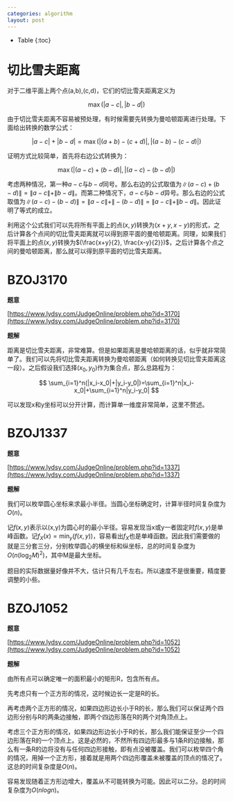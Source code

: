 ```yaml
---
categories: algorithm
layout: post
---
```


- Table
{:toc}

# 切比雪夫距离

对于二维平面上两个点(a,b),(c,d)，它们的切比雪夫距离定义为


$$
\max(|a-c|,|b-d|)
$$


由于切比雪夫距离不容易被预处理，有时候需要先转换为曼哈顿距离进行处理。下面给出转换的数学公式：


$$
|a-c|+|b-d|=\max(|(a+b)-(c+d)|,|(a-b)-(c-d)|)
$$


证明方式比较简单，首先将右边公式转换为：


$$
\max(|(a-c)+(b-d)|,|(a-c)-(b-d)|)
$$


考虑两种情况，第一种$a-c$与$b-d$同号。那么右边的公式取值为$\|(a-c)+(b-d)\|=\|a-c\|+\|b-d\|$。而第二种情况下，$a-c$与$b-d$异号。那么右边的公式取值为$\|(a-c)-(b-d)\|=\|a-c\|+\|-(b-d)\|=\|a-c\|+\|b-d\|$。因此证明了等式的成立。



利用这个公式我们可以先将所有平面上的点$(x,y)$转换为$(x+y,x-y)$的形式，之后计算各个点间的切比雪夫距离就可以得到原平面的曼哈顿距离。同理，如果我们将平面上的点$(x,y)$转换为$(\frac{x+y}{2}, \frac{x-y}{2}})$，之后计算各个点之间的曼哈顿距离，那么就可以得到原平面的切比雪夫距离。

# BZOJ3170

**题意**

[https://www.lydsy.com/JudgeOnline/problem.php?id=3170](https://www.lydsy.com/JudgeOnline/problem.php?id=3170)

**题解**

距离是切比雪夫距离，非常难算。但是如果距离是曼哈顿距离的话，似乎就非常简单了。我们可以先将切比雪夫距离转换为曼哈顿距离（如何转换见切比雪夫距离这一段）。之后假设我们选择$(x_0,y_0)$作为集合点，那么总路程为：


$$
\sum_{i=1}^n(|x_i-x_0|+|y_i-y_0|)=\sum_{i=1}^n|x_i-x_0|+\sum_{i=1}^n|y_i-y_0|
$$


可以发现x和y坐标可以分开计算，而计算单一维度非常简单，这里不赘述。

# BZOJ1337

**题意**

[https://www.lydsy.com/JudgeOnline/problem.php?id=1337](https://www.lydsy.com/JudgeOnline/problem.php?id=1337)

**题解**

我们可以枚举圆心坐标来求最小半径。当圆心坐标确定时，计算半径时间复杂度为$O(n)$。

记$f(x,y)$表示以(x,y)为圆心时的最小半径。容易发现当x或y一者固定时$f(x,y)$是单峰函数。记$f_X(x)=\min_y(f(x,y))$，容易看出$f_X$也是单峰函数。因此我们需要做的就是三分套三分，分别枚举圆心的横坐标和纵坐标，总的时间复杂度为$O(n(\log_2M)^2)$，其中M是最大坐标。

题目的实际数据量好像并不大，估计只有几千左右。所以速度不是很重要，精度要调整的小些。

# BZOJ1052

**题意**

[https://www.lydsy.com/JudgeOnline/problem.php?id=1052](https://www.lydsy.com/JudgeOnline/problem.php?id=1052)

**题解**

由所有点可以确定唯一的面积最小的矩形R，包含所有点。

先考虑只有一个正方形的情况，这时候边长一定是R的长。

再考虑两个正方形的情况，如果四边形边长小于R的长，那么我们可以保证两个四边形分别与R的两条边接触，即两个四边形落在R的两个对角顶点上。

考虑三个正方形的情况，如果四边形边长小于R的长，那么我们能保证至少一个四边形落在R的一个顶点上。这是必然的，不然所有四边形最多与1条R的边接触，那么有一条R的边将没有与任何四边形接触，即有点没被覆盖。我们可以枚举四个角的情况，用掉一个正方形，接着就是用两个四边形覆盖未被覆盖的顶点的情况了。这总的时间复杂度是$O(n)$。

容易发现随着正方形边增大，覆盖从不可能转换为可能。因此可以二分。总的时间复杂度为$O(nlogn)$。


